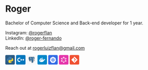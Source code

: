 # Roger

Bachelor of Computer Science and Back-end developer for 1 year.

Instagram: [@rogerflan](https://www.instagram.com/rogerflan/)  
LinkedIn: [@roger-fernando](https://linkedin.com/in/roger-fernando)

Reach out at [rogerluizflan@gmail.com](mailto:rogerluizflan@gmail.com)

<img src="./assets/python.svg" width="30px" /> <img src="./assets/cplusplus.svg" width="30px" /> <img src="./assets/postgresql.svg" width="30px" /> <img src="./assets/docker.svg" width="30px" /> <img src="./assets/kubernetes.svg" width="30px" /> <img src="./assets/graphql.svg" width="30px" /> <img src="./assets/git.svg" width="30px" />
